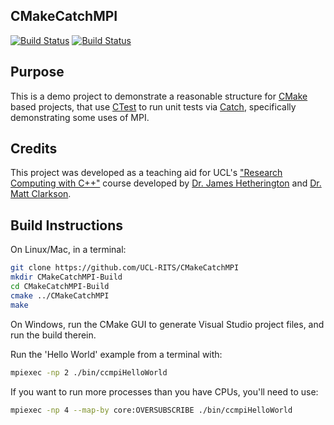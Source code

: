 CMakeCatchMPI
------------------

[![Build Status](https://travis-ci.org/MattClarkson/CMakeCatchMPI.svg?branch=master)](https://travis-ci.org/MattClarkson/CMakeCatchMPI)
[![Build Status](https://ci.appveyor.com/api/projects/status/5pm89ej732c1ekf0/branch/master)](https://ci.appveyor.com/project/MattClarkson/cmakecatchmpi)


Purpose
-------

This is a demo project to demonstrate a reasonable structure for [CMake](https://cmake.org/) based projects,
that use [CTest](https://cmake.org/) to run unit tests via [Catch](https://github.com/catchorg/Catch2),
specifically demonstrating some uses of MPI.


Credits
-------

This project was developed as a teaching aid for UCL's ["Research Computing with C++"](http://rits.github-pages.ucl.ac.uk/research-computing-with-cpp/)
course developed by [Dr. James Hetherington](http://www.ucl.ac.uk/research-it-services/people/james)
and [Dr. Matt Clarkson](https://iris.ucl.ac.uk/iris/browse/profile?upi=MJCLA42).


Build Instructions
------------------

On Linux/Mac, in a terminal:

```sh
git clone https://github.com/UCL-RITS/CMakeCatchMPI
mkdir CMakeCatchMPI-Build
cd CMakeCatchMPI-Build
cmake ../CMakeCatchMPI
make
```

On Windows, run the CMake GUI to generate Visual Studio project files, and run the build therein.

Run the 'Hello World' example from a terminal with:

```sh
mpiexec -np 2 ./bin/ccmpiHelloWorld
```

If you want to run more processes than you have CPUs, you'll need to use:

```sh
mpiexec -np 4 --map-by core:OVERSUBSCRIBE ./bin/ccmpiHelloWorld
```
